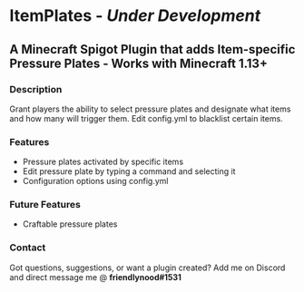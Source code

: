 # ItemPlates - *Under Development*

## A Minecraft Spigot Plugin that adds Item-specific Pressure Plates - Works with Minecraft 1.13+

### Description
Grant players the ability to select pressure plates and designate what items and how many will trigger them. Edit config.yml to blacklist certain items.

### Features
- Pressure plates activated by specific items
- Edit pressure plate by typing a command and selecting it
- Configuration options using config.yml

### Future Features
- Craftable pressure plates


### Contact
Got questions, suggestions, or want a plugin created? Add me on Discord and direct message me @ **friendlynood#1531**

